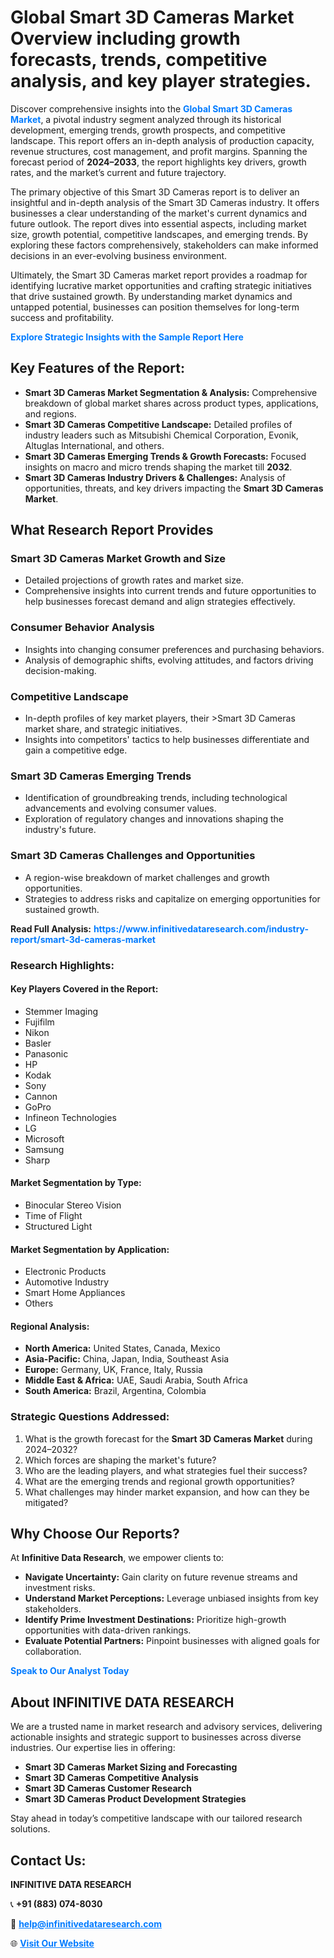 <h1>Global Smart 3D Cameras Market Overview including growth forecasts, trends, competitive analysis, and key player strategies.</h1>
<p>
Discover comprehensive insights into the 
<a href="https://www.infinitivedataresearch.com/industry-report/smart-3d-cameras-market" rel="dofollow" style="color: #007BFF; text-decoration: none;"><strong>Global Smart 3D Cameras Market</strong></a>, a pivotal industry segment analyzed through its historical development, emerging trends, growth prospects, and competitive landscape. This report offers an in-depth analysis of production capacity, revenue structures, cost management, and profit margins. Spanning the forecast period of <strong>2024–2033</strong>, the report highlights key drivers, growth rates, and the market’s current and future trajectory.
</p>
<p>
The primary objective of this Smart 3D Cameras report is to deliver an insightful and in-depth analysis of the Smart 3D Cameras industry. It offers businesses a clear understanding of the market's current dynamics and future outlook. The report dives into essential aspects, including market size, growth potential, competitive landscapes, and emerging trends. By exploring these factors comprehensively, stakeholders can make informed decisions in an ever-evolving business environment.
</p>
<p>
Ultimately, the Smart 3D Cameras market report provides a roadmap for identifying lucrative market opportunities and crafting strategic initiatives that drive sustained growth. By understanding market dynamics and untapped potential, businesses can position themselves for long-term success and profitability.
</p>
<p>
<a href="https://www.infinitivedataresearch.com/request-sample/reportId=107015" style="color: #007BFF; text-decoration: none;"><strong>Explore Strategic Insights with the Sample Report Here</strong></a>
</p>

<h2>Key Features of the Report:</h2>
<ul>
<li><strong>Smart 3D Cameras Market Segmentation & Analysis:</strong> Comprehensive breakdown of global market shares across product types, applications, and regions.</li>
<li><strong>Smart 3D Cameras Competitive Landscape:</strong> Detailed profiles of industry leaders such as Mitsubishi Chemical Corporation, Evonik, Altuglas International, and others.</li>
<li><strong>Smart 3D Cameras Emerging Trends & Growth Forecasts:</strong> Focused insights on macro and micro trends shaping the market till <strong>2032</strong>.</li>
<li><strong>Smart 3D Cameras Industry Drivers & Challenges:</strong> Analysis of opportunities, threats, and key drivers impacting the <strong>Smart 3D Cameras Market</strong>.</li>
</ul>

<h2>What Research Report Provides</h2>
<h3>Smart 3D Cameras Market Growth and Size</h3>
<ul>
<li>Detailed projections of growth rates and market size.</li>
<li>Comprehensive insights into current trends and future opportunities to help businesses forecast demand and align strategies effectively.</li>
</ul>

<h3>Consumer Behavior Analysis</h3>
<ul>
<li>Insights into changing consumer preferences and purchasing behaviors.</li>
<li>Analysis of demographic shifts, evolving attitudes, and factors driving decision-making.</li>
</ul>

<h3>Competitive Landscape</h3>
<ul>
<li>In-depth profiles of key market players, their >Smart 3D Cameras market share, and strategic initiatives.</li>
<li>Insights into competitors' tactics to help businesses differentiate and gain a competitive edge.</li>
</ul>

<h3>Smart 3D Cameras Emerging Trends</h3>
<ul>
<li>Identification of groundbreaking trends, including technological advancements and evolving consumer values.</li>
<li>Exploration of regulatory changes and innovations shaping the industry's future.</li>
</ul>

<h3>Smart 3D Cameras Challenges and Opportunities</h3>
<ul>
<li>A region-wise breakdown of market challenges and growth opportunities.</li>
<li>Strategies to address risks and capitalize on emerging opportunities for sustained growth.</li>
</ul>
<p><strong>Read Full Analysis:</strong> <a href="https://www.infinitivedataresearch.com/industry-report/smart-3d-cameras-market" rel="dofollow" style="color: #007BFF; text-decoration: none;"><strong>https://www.infinitivedataresearch.com/industry-report/smart-3d-cameras-market</strong></a></p>
<h3>Research Highlights:</h3>
<h4>Key Players Covered in the Report:</h4>
<ul><li>Stemmer Imaging</li><li>Fujifilm</li><li>Nikon</li><li>Basler</li><li>Panasonic</li><li>HP</li><li>Kodak</li><li>Sony</li><li>Cannon</li><li>GoPro</li><li>Infineon Technologies</li><li>LG</li><li>Microsoft</li><li>Samsung</li><li>Sharp</li></ul>
<h4>Market Segmentation by Type:</h4>
<ul><li>Binocular Stereo Vision</li><li>Time of Flight</li><li>Structured Light</li></ul>
<h4>Market Segmentation by Application:</h4>
<ul><li>Electronic Products</li><li>Automotive Industry</li><li>Smart Home Appliances</li><li>Others</li></ul>

<h4>Regional Analysis:</h4>
<ul>
<li><strong>North America:</strong> United States, Canada, Mexico</li>
<li><strong>Asia-Pacific:</strong> China, Japan, India, Southeast Asia</li>
<li><strong>Europe:</strong> Germany, UK, France, Italy, Russia</li>
<li><strong>Middle East & Africa:</strong> UAE, Saudi Arabia, South Africa</li>
<li><strong>South America:</strong> Brazil, Argentina, Colombia</li>
</ul>

<h3>Strategic Questions Addressed:</h3>
<ol>
<li>What is the growth forecast for the <strong>Smart 3D Cameras Market</strong> during 2024–2032?</li>
<li>Which forces are shaping the market's future?</li>
<li>Who are the leading players, and what strategies fuel their success?</li>
<li>What are the emerging trends and regional growth opportunities?</li>
<li>What challenges may hinder market expansion, and how can they be mitigated?</li>
</ol>

<h2>Why Choose Our Reports?</h2>
<p>At <strong>Infinitive Data Research</strong>, we empower clients to:</p>
<ul>
<li><strong>Navigate Uncertainty:</strong> Gain clarity on future revenue streams and investment risks.</li>
<li><strong>Understand Market Perceptions:</strong> Leverage unbiased insights from key stakeholders.</li>
<li><strong>Identify Prime Investment Destinations:</strong> Prioritize high-growth opportunities with data-driven rankings.</li>
<li><strong>Evaluate Potential Partners:</strong> Pinpoint businesses with aligned goals for collaboration.</li>
</ul>
<p><a href="https://www.infinitivedataresearch.com/industry-report/smart-3d-cameras-market" rel="dofollow" style="color: #007BFF; text-decoration: none;"><strong>Speak to Our Analyst Today</strong></a></p>

<h2>About INFINITIVE DATA RESEARCH</h2>
<p>We are a trusted name in market research and advisory services, delivering actionable insights and strategic support to businesses across diverse industries. Our expertise lies in offering:</p>
<ul>
<li><strong>Smart 3D Cameras Market Sizing and Forecasting</strong></li>
<li><strong>Smart 3D Cameras Competitive Analysis</strong></li>
<li><strong>Smart 3D Cameras Customer Research</strong></li>
<li><strong>Smart 3D Cameras Product Development Strategies</strong></li>
</ul>
<p>Stay ahead in today’s competitive landscape with our tailored research solutions.</p>

<h2>Contact Us:</h2>
<p><strong>INFINITIVE DATA RESEARCH</strong></p>
<p>📞 <strong>+91 (883) 074-8030</strong></p>
<p>📧 <strong><a href="mailto:help@infinitivedataresearch.com" style="color: #007BFF;">help@infinitivedataresearch.com</a></strong></p>
<p>🌐 <strong><a href="https://www.infinitivedataresearch.com" rel="dofollow" style="color: #007BFF;">Visit Our Website</a></strong></p>